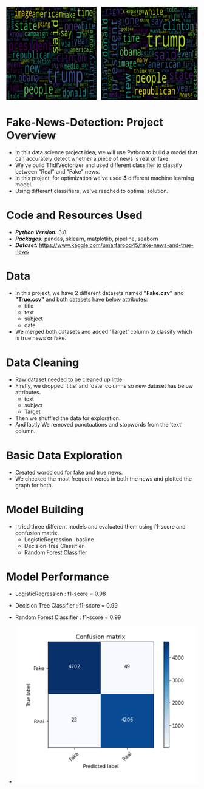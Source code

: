 ![](https://github.com/PrachiPatel15/Fake-News-Detection/blob/main/wordcloud.png)

# Fake-News-Detection: Project Overview
- In this data science project idea, we will use Python to build a model that can accurately detect whether a piece of news is real or fake.
- We've build TfidfVectorizer and used different classifier to classify between "Real" and "Fake" news.
- In this project, for optimization we've used __3__ different machine learning model.
- Using different classifiers, we've reached to optimal solution.

# Code and Resources Used
- ***Python Version:*** 3.8
- ***Packages:*** pandas, sklearn, matplotlib, pipeline, seaborn
- ***Dataset:*** https://www.kaggle.com/umarfarooq45/fake-news-and-true-news

# Data
- In this project, we have 2 different datasets named __"Fake.csv"__ and __"True.csv"__ and both datasets have below attributes:
  - title
  - text
  - subject
  - date
 - We merged both datasets and added 'Target' column to classify which is true news or fake.

# Data Cleaning
- Raw dataset needed to be cleaned up little.
- Firstly, we dropped 'title' and 'date' columns so new dataset has below attributes.
  - text
  - subject
  - Target
- Then we shuffled the data for exploration.
- And lastly We removed punctuations and stopwords from the 'text' column.

# Basic Data Exploration
- Created wordcloud for fake and true news.
- We checked the most frequent words in both the news and plotted the graph for both.

# Model Building
- I tried three different models and  evaluated them using f1-score and confusion matrix.
  - LogisticRegression -basline
  - Decision Tree Classifier
  - Random Forest Classifier

# Model Performance
- LogisticRegression : f1-score = 0.98
- Decision Tree Classifier : f1-score = 0.99
- Random Forest Classifier : f1-score = 0.99

- ![confusion matrix of Random Forest Classifier:](https://github.com/PrachiPatel15/Fake-News-Detection/blob/main/confusion(RF).png)

